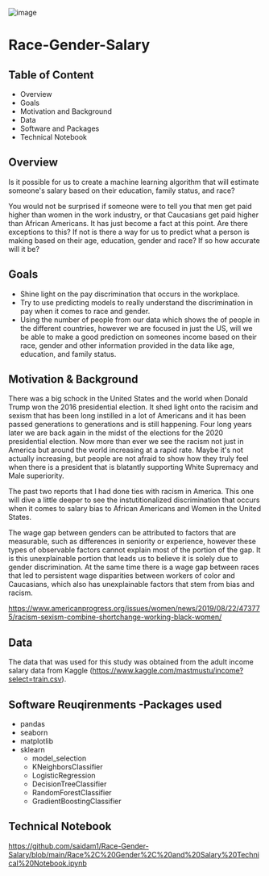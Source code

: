 ![image](https://user-images.githubusercontent.com/70491460/97521886-dbd4f700-1974-11eb-9dad-d97f84414632.png)



# Race-Gender-Salary

## Table of Content

* Overview
* Goals
* Motivation and Background
* Data
* Software and Packages 
* Technical Notebook

## Overview 
Is it possible for us to create a machine learning algorithm that will estimate someone's salary based on their education, family status, and race?

You would not be surprised if someone were to tell you that men get paid higher than women in the work industry, or that Caucasians get paid higher than African Americans. It has just become a fact at this point. Are there exceptions to this? If not is there a way for us to predict what a person is making based on their age, education, gender and race? If so how accurate will it be?

## Goals

* Shine light on the pay discrimination that occurs in the workplace.
* Try to use predicting models to really understand the discrimination in pay when it comes to race and gender. 
* Using the number of people from our data which shows the of people in the different countries, however we are focused in just the US, will we be able to make a good prediction on someones income based on their race, gender and other information provided in the data like age, education, and family status.

## Motivation & Background

There was a big schock in the United States and the world when Donald Trump won the 2016 presidential election. It shed light onto the racisim and sexism that has been long instilled in a lot of Americans and it has been passed generations to generations and is still happening. Four long years later we are back again in the midst of the elections for the 2020 presidential election. Now more than ever we see the racism not just in America but around the world increasing at a rapid rate. Maybe it's not actually increasing, but people are not afraid to show how they truly feel when there is a president that is blatantly supporting White Supremacy and Male superiority.  

The past two reports that I had done ties with racism in America. This one will dive a little deeper to see the instutitionalized discrimination that occurs when it comes to salary bias to African Americans and Women in the United States. 

The wage gap between genders can be attributed to factors that are measurable, such as differences in seniority or experience, however these types of observable factors cannot explain most of the portion of the gap. It is this unexplainable portion that leads us to believe it is solely due to gender discrimination. At the same time there is a wage gap between races that led to persistent wage disparities between workers of color and Caucasians, which also has unexplainable factors that stem from bias and racism.

https://www.americanprogress.org/issues/women/news/2019/08/22/473775/racism-sexism-combine-shortchange-working-black-women/

## Data

The data that was used for this study was obtained from the adult income salary data from Kaggle (https://www.kaggle.com/mastmustu/income?select=train.csv).


## Software Reuqirenments -Packages used

* pandas
* seaborn
* matplotlib
* sklearn
  * model_selection
  * KNeighborsClassifier
  * LogisticRegression
  * DecisionTreeClassifier
  * RandomForestClassifier
  * GradientBoostingClassifier

## Technical Notebook
https://github.com/saidam1/Race-Gender-Salary/blob/main/Race%2C%20Gender%2C%20and%20Salary%20Technical%20Notebook.ipynb
